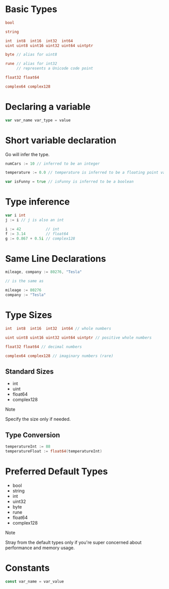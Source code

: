 # Basic Types
```go
bool

string

int  int8  int16  int32  int64
uint uint8 uint16 uint32 uint64 uintptr

byte // alias for uint8

rune // alias for int32
     // represents a Unicode code point

float32 float64

complex64 complex128
```

# Declaring a variable
```go
var var_name var_type = value
```

# Short variable declaration
Go will infer the type.

```go
numCars := 10 // inferred to be an integer

temperature := 0.0 // temperature is inferred to be a floating point value because it has a decimal point

var isFunny = true // isFunny is inferred to be a boolean
```

# Type inference
```go
var i int
j := i // j is also an int

i := 42           // int
f := 3.14         // float64
g := 0.867 + 0.5i // complex128
```

# Same Line Declarations
```go
mileage, company := 80276, "Tesla"

// is the same as

mileage := 80276
company := "Tesla"
```

# Type Sizes
```go
int  int8  int16  int32  int64 // whole numbers

uint uint8 uint16 uint32 uint64 uintptr // positive whole numbers

float32 float64 // decimal numbers

complex64 complex128 // imaginary numbers (rare)
```

## Standard Sizes
- int
- uint
- float64
- complex128

> [!NOTE]
> Specify the size only if needed.

## Type Conversion
```go
temperatureInt := 88
temperatureFloat := float64(temperatureInt)
```

# Preferred Default Types
- bool
- string
- int
- uint32
- byte
- rune
- float64
- complex128

> [!NOTE]
> Stray from the default types only if you're super concerned about performance and memory usage.

# Constants
```go
const var_name = var_value
```